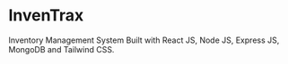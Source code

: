 # InvenTrax
Inventory Management System Built with React JS, Node JS, Express JS, MongoDB and Tailwind CSS.
<a href='https://inventrax.vercel.app/'>

